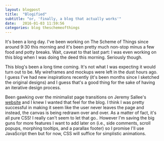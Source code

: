 ```yaml
---
layout: blogpost
title:  "Blogified"
subtitle: "or, 'finally, a blog that actually works'"
date:   2016-01-03 11:59:56
categories: blog theschemeofthings
---
```


It's been a long day. I've been working on The Scheme of Things since around 9:30 this morning and it's been pretty much non-stop minus a few food and potty breaks. Wait, caveat to that last part: I was even working on this blog when I was doing the deed this morning. Seriously though.

This blog's been a long time coming. It's not what I was expecting it would turn out to be. My wireframes and mockups were left in the dust hours ago. I guess I've had new inspirations recently (it's been months since I sketched the original designs) and I guess that's a good thing for the sake of having an iterative design process.

Been gawking over the minimalist page transitions on Jeremy Sallee's [website](http://salleedesign.com/) and I knew I wanted that feel for the blog. I think I was pretty successful in making it seem like the user never leaves the page and instead, the canvas is being redrawn over and over. As a matter of fact, it's all pure CSS! I really can't seem to let that go.. However I'm saving the big guns for more features I want to add later on (i.e., side comments, scroll popups, morphing tooltips, and a parallax footer) so I promise I'll use JavaScript then but for now, CSS will suffice for simplistic animations.
